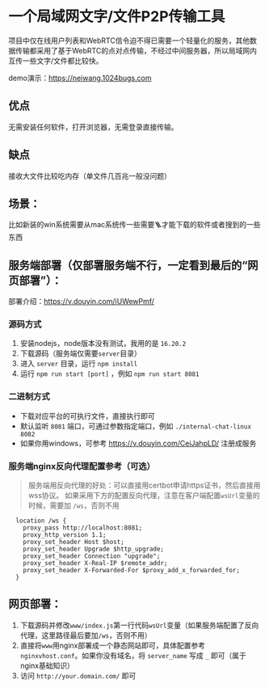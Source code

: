 # 一个局域网文字/文件P2P传输工具
项目中仅在线用户列表和WebRTC信令迫不得已需要一个轻量化的服务，其他数据传输都采用了基于WebRTC的点对点传输，不经过中间服务器，所以局域网内互传一些文字/文件都比较快。

demo演示：https://neiwang.1024bugs.com

## 优点
无需安装任何软件，打开浏览器，无需登录直接传输。

## 缺点
接收大文件比较吃内存（单文件几百兆一般没问题）

## 场景：
比如新装的win系统需要从mac系统传一些需要🪜才能下载的软件或者搜到的一些东西

## 服务端部署（仅部署服务端不行，一定看到最后的“网页部署”）：
部署介绍：https://v.douyin.com/iUWewPmf/

### 源码方式
1. 安装nodejs，node版本没有测试，我用的是 `16.20.2`
2. 下载源码（服务端仅需要`server`目录）
3. 进入 `server` 目录，运行 `npm install`
4. 运行 `npm run start [port]` ，例如 `npm run start 8081`

### 二进制方式
* 下载对应平台的可执行文件，直接执行即可
* 默认监听 `8081` 端口，可通过参数指定端口，例如 `./internal-chat-linux 8082`
* 如果你用windows，可参考 https://v.douyin.com/CeiJahpLD/ 注册成服务

### 服务端nginx反向代理配置参考（可选）
> 服务端用反向代理的好处：可以直接用certbot申请https证书，然后直接用wss协议。
> 如果采用下方的配置反向代理，注意在客户端配置`wsUrl`变量的时候，需要加 `/ws`，否则不用
```
  location /ws {
    proxy_pass http://localhost:8081;
    proxy_http_version 1.1;
    proxy_set_header Host $host;
    proxy_set_header Upgrade $http_upgrade;
    proxy_set_header Connection "upgrade";
    proxy_set_header X-Real-IP $remote_addr;
    proxy_set_header X-Forwarded-For $proxy_add_x_forwarded_for;
  }
```

## 网页部署：
1. 下载源码并修改`www/index.js`第一行代码`wsUrl`变量（如果服务端配置了反向代理，这里路径最后要加`/ws`，否则不用）
2. 直接将`www`用nginx部署成一个静态网站即可，具体配置参考 `nginxvhost.conf`。如果你没有域名，将 `server_name` 写成 `_` 即可（属于nginx基础知识）
3. 访问 `http://your.domain.com/` 即可

